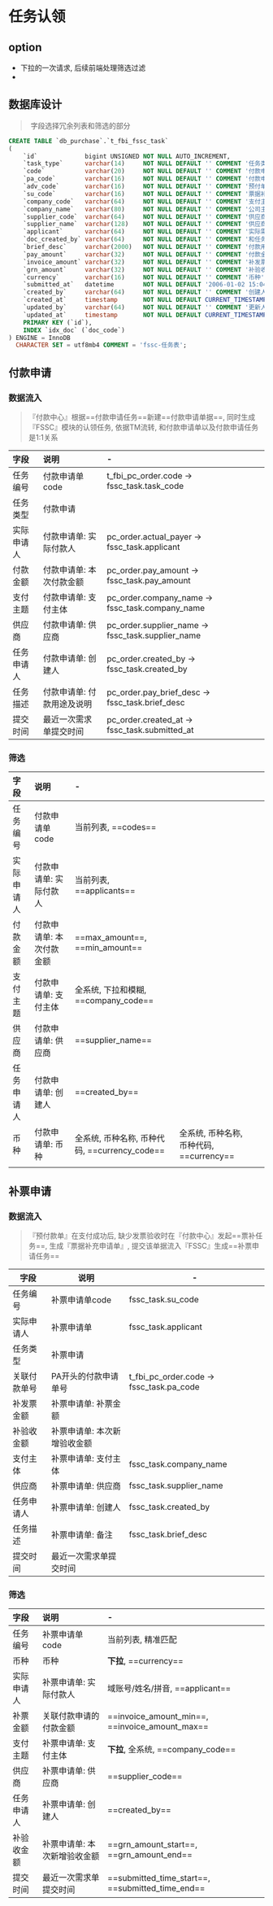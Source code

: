 # 任务认领

## option

- 下拉的一次请求, 后续前端处理筛选过滤
- 

## 数据库设计

> 字段选择冗余列表和筛选的部分

```sql
CREATE TABLE `db_purchase`.`t_fbi_fssc_task`  
(  
    `id`             bigint UNSIGNED NOT NULL AUTO_INCREMENT,  
    `task_type`      varchar(14)     NOT NULL DEFAULT '' COMMENT '任务类型：payment-付款申请；ticket_supply-补票申请',  
    `code`           varchar(20)     NOT NULL DEFAULT '' COMMENT '付款申请单号或者补票申请单号; 根据类型区分',  
    `pa_code`        varchar(16)     NOT NULL DEFAULT '' COMMENT '付款申请单单号',  
    `adv_code`       varchar(16)     NOT NULL DEFAULT '' COMMENT '预付单单号',  
    `su_code`        varchar(16)     NOT NULL DEFAULT '' COMMENT '票据补充单号',  
    `company_code`   varchar(64)     NOT NULL DEFAULT '' COMMENT '支付主体',  
    `company_name`   varchar(80)     NOT NULL DEFAULT '' COMMENT '公司主体名称',  
    `supplier_code`  varchar(64)     NOT NULL DEFAULT '' COMMENT '供应商编号',  
    `supplier_name`  varchar(128)    NOT NULL DEFAULT '' COMMENT '供应商名称',  
    `applicant`      varchar(64)     NOT NULL DEFAULT '' COMMENT '实际需求人',  
    `doc_created_by` varchar(64)     NOT NULL DEFAULT '' COMMENT '和任务类型对应的单据创建人',  
    `brief_desc`     varchar(2000)   NOT NULL DEFAULT '' COMMENT '付款用途以及摘要',  
    `pay_amount`     varchar(32)     NOT NULL DEFAULT '' COMMENT '付款金额', 
    `invoice_amount` varchar(32)     NOT NULL DEFAULT '' COMMENT '补发票金额', 
    `grn_amount`     varchar(32)     NOT NULL DEFAULT '' COMMENT '补验收金额',  
    `currency`       varchar(16)     NOT NULL DEFAULT '' COMMENT '币种',  
    `submitted_at`   datetime        NOT NULL DEFAULT '2006-01-02 15:04:05' COMMENT '提交时间',  
    `created_by`     varchar(64)     NOT NULL DEFAULT '' COMMENT '创建人',  
    `created_at`     timestamp       NOT NULL DEFAULT CURRENT_TIMESTAMP,  
    `updated_by`     varchar(64)     NOT NULL DEFAULT '' COMMENT '更新人',  
    `updated_at`     timestamp       NOT NULL DEFAULT CURRENT_TIMESTAMP ON UPDATE CURRENT_TIMESTAMP,  
    PRIMARY KEY (`id`),  
    INDEX `idx_doc` (`doc_code`)  
) ENGINE = InnoDB  
  CHARACTER SET = utf8mb4 COMMENT = 'fssc-任务表';
```

## 付款申请

### 数据流入
> 『付款中心』根据==付款申请任务==新建==付款申请单据==, 同时生成『FSSC』模块的认领任务, 依据TM流转, 和付款申请单以及付款申请任务是1:1关系

| 字段    | 说明           | -                   |   |
|:------|:-------------|:--------------------|---|
| 任务编号  |付款申请单code|t_fbi_pc_order.code -> fssc_task.task_code|  |
| 任务类型  |付款申请|  |  |
| 实际申请人 |付款申请单: 实际付款人|pc_order.actual_payer -> fssc_task.applicant|  |
| 付款金额  |付款申请单: 本次付款金额|pc_order.pay_amount -> fssc_task.pay_amount|  |
| 支付主题  |付款申请单: 支付主体|pc_order.company_name -> fssc_task.company_name|   |
| 供应商  |付款申请单: 供应商|pc_order.supplier_name -> fssc_task.supplier_name|   |
| 任务申请人 |付款申请单: 创建人|pc_order.created_by -> fssc_task.created_by|   |
|任务描述|付款申请单: 付款用途及说明|pc_order.pay_brief_desc -> fssc_task.brief_desc|   |
| 提交时间  |最近一次需求单提交时间|pc_order.created_at -> fssc_task.submitted_at|   |

### 筛选
| 字段       | 说明                     | -                                        |                                          |     |
|:---------- |:------------------------ |:---------------------------------------- | ---------------------------------------- | --- |
| 任务编号   | 付款申请单code           | 当前列表, ==codes==                       |                                          |     |
| 实际申请人 | 付款申请单: 实际付款人   | 当前列表, ==applicants==                  |                                          |     |
| 付款金额   | 付款申请单: 本次付款金额 | ==max_amount==, ==min_amount==           |                                          |     |
| 支付主题   | 付款申请单: 支付主体     | 全系统, 下拉和模糊, ==company_code==     |                                          |     |
| 供应商     | 付款申请单: 供应商       | ==supplier_name==                        |                                          |     |
| 任务申请人 | 付款申请单: 创建人       | ==created_by==                           |                                          |     |
| 币种       | 付款申请单: 币种         | 全系统, 币种名称, 币种代码, ==currency_code== | 全系统, 币种名称, 币种代码, ==currency== |     |
|            |                          |                                          |                                          |     |
## 补票申请

### 数据流入
> 『预付款单』在支付成功后, 缺少发票验收时在『付款中心』发起==票补任务==, 生成『票据补充申请单』, 提交该单据流入『FSSC』生成==补票申请任务==

| 字段     |说明| -   |
| -------- | -------------- | --- |
| 任务编号 |补票申请单code|fssc_task.su_code|
|实际申请人|补票申请单|fssc_task.applicant|
|任务类型|补票申请|  |
|关联付款单号|PA开头的付款申请单号|t_fbi_pc_order.code -> fssc_task.pa_code|
|补发票金额|补票申请单: 补票金额|  |
|补验收金额|补票申请单: 本次新增验收金额|  |
|支付主体|补票申请单: 支付主体|fssc_task.company_name|
|供应商|补票申请单: 供应商|fssc_task.supplier_name|
|任务申请人|补票申请单: 创建人|fssc_task.created_by|
|任务描述|补票申请单: 备注|fssc_task.brief_desc|
|提交时间|最近一次需求单提交时间|  |

### 筛选
| 字段       | 说明                       | -                                                 |     |
|:---------- |:-------------------------- |:------------------------------------------------- | --- |
| 任务编号   |补票申请单code|当前列表, 精准匹配|     |
|币种|币种|__下拉__, ==currency==|     |
| 实际申请人 |补票申请单: 实际付款人|域账号/姓名/拼音, ==applicant==|     |
|补票金额|关联付款申请的付款金额|==invoice_amount_min==, ==invoice_amount_max==|     |
| 支付主题   |补票申请单: 支付主体|__下拉__, 全系统, ==company_code==|     |
| 供应商     |补票申请单: 供应商|==supplier_code==|     |
| 任务申请人 |补票申请单: 创建人|==created_by==|     |
|补验收金额|补票申请单: 本次新增验收金额|==grn_amount_start==, ==grn_amount_end==|     |
| 提交时间   |最近一次需求单提交时间|==submitted_time_start==, ==submitted_time_end==|     |


